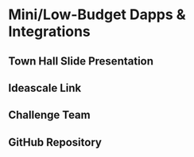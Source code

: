 # Mini/Low-Budget Dapps & Integrations

## Town Hall Slide Presentation


## Ideascale Link


## Challenge Team


## GitHub Repository



